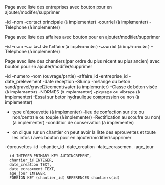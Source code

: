 Page avec liste des entreprises avec bouton pour en ajouter/modifier/supprimer

-id
-nom
-contact principale (à implementer)
-courriel (à implementer)
-Telephone (à implementer)

Page avec liste des affaires avec bouton pour en ajouter/modifier/supprimer

-id
-nom
-contact de l'affaire (à implementer)
-courriel (à implementer)
-Telephone (à implementer)

Page avec liste des chantiers (par ordre du plus récent au plus ancien) avec bouton pour en ajouter/modifier/supprimer

-id
-numero
-nom (ouvrage/partie)
-affaire_id
-entreprise_id
-date_prelevement
-date reception
-Slump
-melange du beton sand/gravel/gravel2/cement/water (a implementer)
-Classe de béton visée (à implementer)
-NORMES (à implementer)
-piquage ou vibrage (à implementer)
-Essai sur beton hydraulique compression ou non (à implementer)
- type d'éprouvette (à implementer)
-lieu de confection sur site ou non/centrale ou toupie (à implementer)
-Rectification au sooufre ou non) (à implementer)
-condition de conservation (à implementer)

- on clique sur un chantier on peut avoir la liste des eprouvettes et toute les infos ( avec bouton pour en ajouter/modifier/supprimer

-éprouvettes 
-id
-chantier_id
-date_creation 
-date_ecrasement 
-age_jour




      id INTEGER PRIMARY KEY AUTOINCREMENT,
      chantier_id INTEGER,
      date_creation TEXT,
      date_ecrasement TEXT,
      age_jour INTEGER,
      FOREIGN KEY (chantier_id) REFERENCES chantiers(id)
